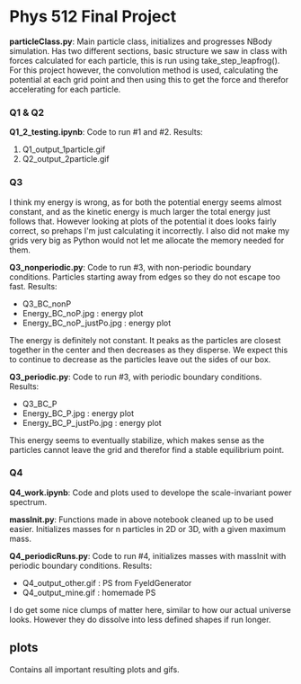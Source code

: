 # Phys 512 Final Project

**particleClass.py**: Main particle class, initializes and progresses NBody simulation. Has two different sections, basic structure we saw in class with forces calculated for each particle, this is run using take_step_leapfrog(). For this project however, the convolution method is used, calculating the potential at each grid point and then using this to get the force and therefor accelerating for each particle.

### Q1 & Q2
**Q1_2_testing.ipynb**: Code to run #1 and #2. Results:
   1. Q1_output_1particle.gif 
   2. Q2_output_2particle.gif 

### Q3
I think my energy is wrong, as for both the potential energy seems almost constant, and as the kinetic energy is much larger the total energy just follows that. However looking at plots of the potential it does looks fairly correct, so prehaps I'm just calculating it incorrectly. I also did not make my grids very big as Python would not let me allocate the memory needed for them.

**Q3_nonperiodic.py**: Code to run #3, with non-periodic boundary conditions. Particles starting away from edges so they do not escape too fast. Results:
 - Q3_BC_nonP
 - Energy_BC_noP.jpg : energy plot
 - Energy_BC_noP_justPo.jpg : energy plot

The energy is definitely not constant. It peaks as the particles are closest together in the center and then decreases as they disperse. We expect this to continue to decrease as the particles leave out the sides of our box.

**Q3_periodic.py**: Code to run #3, with periodic boundary conditions. Results:
 - Q3_BC_P
 - Energy_BC_P.jpg : energy plot
 - Energy_BC_P_justPo.jpg : energy plot

This energy seems to eventually stabilize, which makes sense as the particles cannot leave the grid and therefor find a stable equilibrium point.

### Q4
**Q4_work.ipynb**: Code and plots used to develope the scale-invariant power spectrum.

**massInit.py**: Functions made in above notebook cleaned up to be used easier. Initializes masses for n particles in 2D or 3D, with a given maximum mass.

**Q4_periodicRuns.py**: Code to run #4, initializes masses with massInit with periodic boundary conditions. Results:
 - Q4_output_other.gif : PS from FyeldGenerator
 - Q4_output_mine.gif : homemade PS 

 I do get some nice clumps of matter here, similar to how our actual universe looks. However they do dissolve into less defined shapes if run longer.


## plots
Contains all important resulting plots and gifs.
